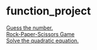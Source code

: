 # function_project

[Guess the number.](guess_num.js)<br>
[Rock-Paper-Scissors Game](game.js)<br>
[Solve the quadratic equation.](quadratic_equation.js)
